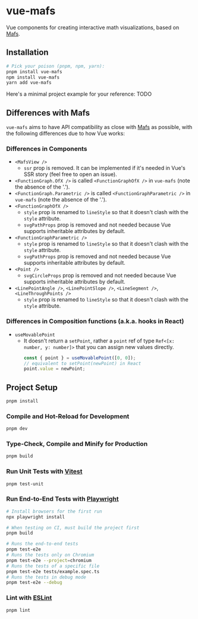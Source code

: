 # vue-mafs

Vue components for creating interactive math visualizations, based on [Mafs](https://github.com/stevenpetryk/mafs).

## Installation

```sh
# Pick your poison (pnpm, npm, yarn):
pnpm install vue-mafs
npm install vue-mafs
yarn add vue-mafs
```

Here's a minimal project example for your reference: TODO

## Differences with Mafs

`vue-mafs` aims to have API compatibility as close with [Mafs](https://github.com/stevenpetryk/mafs) as possible, with the following differences due to how Vue works:

### Differences in Components

- `<MafsView />`
  - `ssr` prop is removed. It can be implemented if it's needed in Vue's SSR story (feel free to open an issue).
- `<FunctionGraph.OfX />` is called `<FunctionGraphOfX />` in `vue-mafs` (note the absence of the '.').
- `<FunctionGraph.Parametric />` is called `<FunctionGraphParametric />` in `vue-mafs` (note the absence of the '.').
- `<FunctionGraphOfX />`
  - `style` prop is renamed to `lineStyle` so that it doesn't clash with the `style` attribute.
  - `svgPathProps` prop is removed and not needed because Vue supports inheritable attributes by default.
- `<FunctionGraphParametric />`
  - `style` prop is renamed to `lineStyle` so that it doesn't clash with the `style` attribute.
  - `svgPathProps` prop is removed and not needed because Vue supports inheritable attributes by default.
- `<Point />`
  - `svgCircleProps` prop is removed and not needed because Vue supports inheritable attributes by default.
- `<LinePointAngle />`, `<LinePointSlope />`, `<LineSegment />`, `<LineThroughPoints />`
  - `style` prop is renamed to `lineStyle` so that it doesn't clash with the `style` attribute.

### Differences in Composition functions (a.k.a. hooks in React)

- `useMovablePoint`
  - It doesn't return a `setPoint`, rather a `point` ref of type `Ref<[x: number, y: number]>` that you can assign new values directly.
    ```js
    const { point } = useMovablePoint([0, 0]);
    // equivalent to setPoint(newPoint) in React
    point.value = newPoint;
    ```

## Project Setup

```sh
pnpm install
```

### Compile and Hot-Reload for Development

```sh
pnpm dev
```

### Type-Check, Compile and Minify for Production

```sh
pnpm build
```

### Run Unit Tests with [Vitest](https://vitest.dev/)

```sh
pnpm test-unit
```

### Run End-to-End Tests with [Playwright](https://playwright.dev)

```sh
# Install browsers for the first run
npx playwright install

# When testing on CI, must build the project first
pnpm build

# Runs the end-to-end tests
pnpm test-e2e
# Runs the tests only on Chromium
pnpm test-e2e --project=chromium
# Runs the tests of a specific file
pnpm test-e2e tests/example.spec.ts
# Runs the tests in debug mode
pnpm test-e2e --debug
```

### Lint with [ESLint](https://eslint.org/)

```sh
pnpm lint
```
